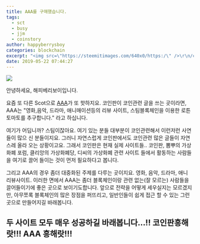 ```yaml
---
title: AAA를 구매했습니다.
tags:
  - sct
  - busy
  - jjm
  - coinstory
author: happyberrysboy
categories: blockchain
excerpt: "<img src=\"https://steemitimages.com/640x0/https:/\" />\r\n/cdn.steemitimages.com/DQmU8hwnAWm29BmczzrLHGfxPhDsUyr8VQwF8UiFdRrFgjY/％EC％83％88％20％ED％8C％8C％EC％9D％BC％202019-02-27％2017.53.44_2.jpg)  안녕하세요, 해피베리보이입니다.  요즘 또 다른 Scot으로 [AAA]( 또 핫하지요. 코인판이 코인관련 글을 쓰는 곳....."
date: 2019-05-22 07:44:27
---
```


![](https://steemitimages.com/640x0/https://cdn.steemitimages.com/DQmU8hwnAWm29BmczzrLHGfxPhDsUyr8VQwF8UiFdRrFgjY/％EC％83％88％20％ED％8C％8C％EC％9D％BC％202019-02-27％2017.53.44_2.jpg)

안녕하세요, 해피베리보이입니다.

요즘 또 다른 Scot으로 [AAA](https://www.steemcoinpan.com/kr/@virus707/jjm-aaa)가 또 핫하지요. 코인판이 코인관련 글을 쓰는 곳이라면, AAA는 "영화,음악, 드라마, 애니매이션등의 리뷰 사이트, 스팀블록체인을 이용한 로튼토마토를 추구합니다." 라고 하십니다. 

여기가 어딥니까? 스팀이잖아요. 여기 있는 분들 대부분이 코인관련해서 이런저런 사연들이 많으 신 분들이지요. 그러니 자연스럽게 코인판에서도 코인관련 많은 글들이 자연스레 올라 오는 상황이고요. 그래서 코인판은 현재 실제 사이트들.. 코인판, 뽐뿌의 가상화폐 포럼, 클리앙의 가상화폐당, 디씨의 가상화폐 관련 사이트 들에서 활동하는 사람들을 여기로 끌어 들이는 것이 먼저 필요하다고 봅니다.

그리고 AAA의 경우 좀더 대중화된 주제를 다루는 곳이지요. 영화, 음악, 드라마, 애니 리뷰사이트. 이러한 면에서 AAA는 좀더 블록체인이랑 관련 없는(잘 모르는) 사람들을 끌어들이기에 좋은 곳으로 보이기도합니다. 앞으로 전략을 어떻게 세우실지는 모르겠지만, 아무쪼록 블록체인의 많은 장점을 퍼뜨리고, 일반인들이 쉽게 접근 할 수 있는 그런 곳으로 만들어지길 바래봅니다.

## 두 사이트 모두 매우 성공하길 바래봅니다...!! 코인판흥해랏!!! AAA 흥해랏!!! 